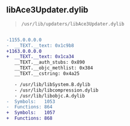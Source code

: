 ## libAce3Updater.dylib

> `/usr/lib/updaters/libAce3Updater.dylib`

```diff

-1155.0.0.0.0
-  __TEXT.__text: 0x1c9b8
+1163.0.0.0.0
+  __TEXT.__text: 0x1ca34
   __TEXT.__auth_stubs: 0x890
   __TEXT.__objc_methlist: 0x384
   __TEXT.__cstring: 0x4a25

   - /usr/lib/libSystem.B.dylib
   - /usr/lib/libcompression.dylib
   - /usr/lib/libobjc.A.dylib
-  Symbols:   1053
-  Functions: 864
+  Symbols:   1057
+  Functions: 868
 

```

